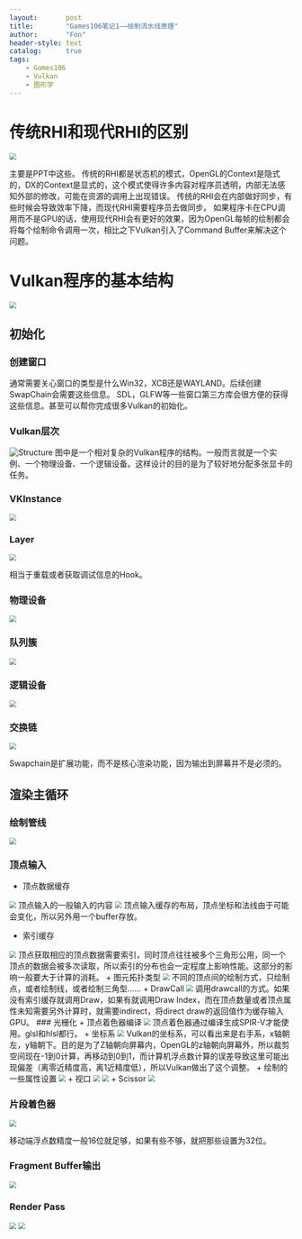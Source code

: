 ```yaml
---
layout:       post
title:        "Games106笔记1——绘制流水线原理"
author:       "Fon"
header-style: text
catalog:      true
tags:
    - Games106
    - Vulkan
    - 图形学
---
```


# 传统RHI和现代RHI的区别
<img src="https://raw.githubusercontent.com/achmli/achmli.github.io/master/Pics-Games106/Differ.png" style="zoom:75%" />

主要是PPT中这些。
传统的RHI都是状态机的模式，OpenGL的Context是隐式的，DX的Context是显式的，这个模式使得许多内容对程序员透明，内部无法感知外部的修改，可能在资源的调用上出现错误。
传统的RHI会在内部做好同步，有些时候会导致效率下降，而现代RHI需要程序员去做同步。
如果程序卡在CPU调用而不是GPU的话，使用现代RHI会有更好的效果，因为OpenGL每帧的绘制都会将每个绘制命令调用一次，相比之下Vulkan引入了Command Buffer来解决这个问题。

# Vulkan程序的基本结构
<img src="https://raw.githubusercontent.com/achmli/achmli.github.io/master/img/Pics-Games106/Pipeline.png" style="zoom:75%" />

## 初始化
### 创建窗口
通常需要关心窗口的类型是什么Win32，XCB还是WAYLAND。后续创建SwapChain会需要这些信息。
SDL，GLFW等一些窗口第三方库会很方便的获得这些信息。甚至可以帮你完成很多Vulkan的初始化。
### Vulkan层次
![Structure](https://raw.githubusercontent.com/achmli/achmli.github.io/master/img/Pics-Games106/Layers.png)
图中是一个相对复杂的Vulkan程序的结构。一般而言就是一个实例、一个物理设备、一个逻辑设备。这样设计的目的是为了较好地分配多张显卡的任务。

### VKInstance
<img src="https://raw.githubusercontent.com/achmli/achmli.github.io/master/img/Pics-Games106/VKInstance.png" style="zoom:75%" />

### Layer
<img src="https://raw.githubusercontent.com/achmli/achmli.github.io/master/img/Pics-Games106/Layer.png" style="zoom:75%" />

相当于重载或者获取调试信息的Hook。

### 物理设备
<img src="https://raw.githubusercontent.com/achmli/achmli.github.io/master/img/Pics-Games106/PhysicalDevice.png" style="zoom:75%" />

### 队列簇
<img src="https://raw.githubusercontent.com/achmli/achmli.github.io/master/img/Pics-Games106/QueueFamily.png" style="zoom:75%" />

### 逻辑设备
<img src="https://raw.githubusercontent.com/achmli/achmli.github.io/master/img/Pics-Games106/LogicDevice.png" style="zoom:75%" />

### 交换链
<img src="https://raw.githubusercontent.com/achmli/achmli.github.io/master/img/Pics-Games106/SwapChain.png" style="zoom:75%" />

Swapchain是扩展功能，而不是核心渲染功能，因为输出到屏幕并不是必须的。

## 渲染主循环
### 绘制管线
<img src="https://raw.githubusercontent.com/achmli/achmli.github.io/master/img/Pics-Games106/RenderingPipline.png" style="zoom:75%" />

### 顶点输入

+ 顶点数据缓存
<img src="https://raw.githubusercontent.com/achmli/achmli.github.io/master/img/Pics-Games106/InputAssembly.png" style="zoom:75%" />
顶点输入的一般输入的内容
<img src="https://raw.githubusercontent.com/achmli/achmli.github.io/master/img/Pics-Games106/VertexFormat.png" style="zoom:75%" />
顶点输入缓存的布局，顶点坐标和法线由于可能会变化，所以另外用一个buffer存放。

+ 索引缓存
<img src="https://raw.githubusercontent.com/achmli/achmli.github.io/master/img/Pics-Games106/VertexIndex.png" style="zoom:75%" />
顶点获取相应的顶点数据需要索引，同时顶点往往被多个三角形公用，同一个顶点的数据会被多次读取，所以索引的分布也会一定程度上影响性能。这部分的影响一般要大于计算的消耗。
+ 图元拓扑类型
<img src="https://raw.githubusercontent.com/achmli/achmli.github.io/master/img/Pics-Games106/PrimitiveType.png" style="zoom:75%" />
不同的顶点间的绘制方式，只绘制点，或者绘制线，或者绘制三角型……
+ DrawCall
<img src="https://raw.githubusercontent.com/achmli/achmli.github.io/master/img/Pics-Games106/DrawCall.png" style="zoom:75%" />
调用drawcall的方式。如果没有索引缓存就调用Draw，如果有就调用Draw Index，而在顶点数量或者顶点属性未知需要另外计算时，就需要indirect，将direct draw的返回值作为缓存输入GPU。
### 光栅化
+ 顶点着色器编译
  <img src="https://raw.githubusercontent.com/achmli/achmli.github.io/master/img/Pics-Games106/Compiler.png" style="zoom:75%" />
  顶点着色器通过编译生成SPIR-V才能使用。glsl和hlsl都行。
+ 坐标系
  <img src="https://raw.githubusercontent.com/achmli/achmli.github.io/master/img/Pics-Games106/Coordinate.png" style="zoom:75%" />
  Vulkan的坐标系，可以看出来是右手系，x轴朝左，y轴朝下。目的是为了Z轴朝向屏幕内，OpenGL的z轴朝向屏幕外，所以裁剪空间现在-1到0计算，再移动到0到1，而计算机浮点数计算的误差导致这里可能出现偏差（离零近精度高，离1近精度低），所以Vulkan做出了这个调整。
+ 绘制的一些属性设置
  <img src="https://raw.githubusercontent.com/achmli/achmli.github.io/master/img/Pics-Games106/States.png" style="zoom:75%" />
+ 视口
  <img src="https://raw.githubusercontent.com/achmli/achmli.github.io/master/img/Pics-Games106/ViewPort.png" style="zoom:75%" />
  <img src="https://raw.githubusercontent.com/achmli/achmli.github.io/master/img/Pics-Games106/ViewPort2.png" style="zoom:75%" />
+ Scissor

 
<img src="https://raw.githubusercontent.com/achmli/achmli.github.io/img/Pics-Games106/Scissor.png" style="zoom:75%" />

### 片段着色器


<img src="https://raw.githubusercontent.com/achmli/achmli.github.io/master/img/Pics-Games106/FragmentShader.png" style="zoom:75%" />

移动端浮点数精度一般16位就足够，如果有些不够，就把那些设置为32位。

### Fragment Buffer输出
<img src="https://raw.githubusercontent.com/achmli/achmli.github.io/master/img/Pics-Games106/FragmentBuffer.png" style="zoom:75%" />

### Render Pass
<img src="https://raw.githubusercontent.com/achmli/achmli.github.io/master/img/Pics-Games106/RenderPipeline.png" Style="zoom:75%" />

<img src="https://raw.githubusercontent.com/achmli/achmli.github.io/master/img/Pics-Games106/RenderPass.png" style="zoom:75%" />
